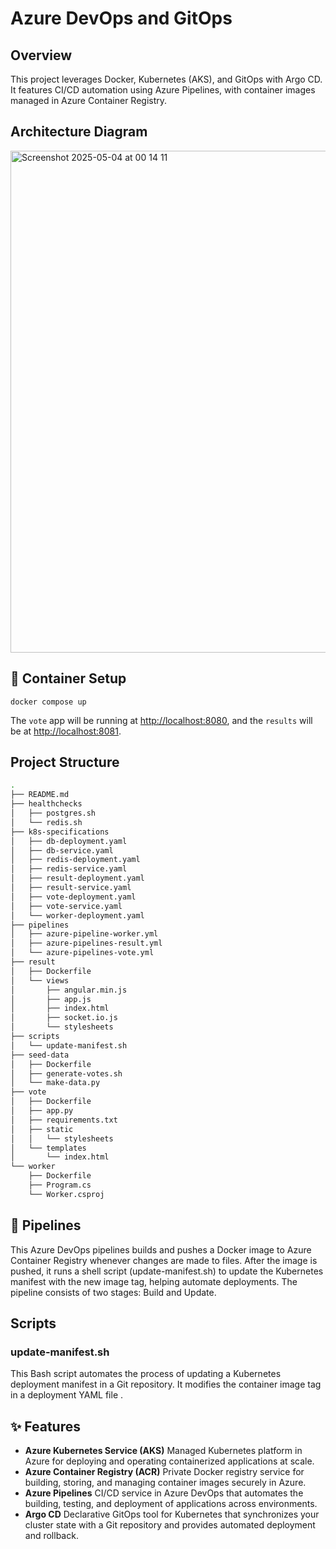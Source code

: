 # Azure DevOps and GitOps

## Overview
This project leverages Docker, Kubernetes (AKS), and GitOps with Argo CD. It features CI/CD automation using Azure Pipelines, with container images managed in Azure Container Registry.

## Architecture Diagram
<img width="803" alt="Screenshot 2025-05-04 at 00 14 11" src="https://github.com/user-attachments/assets/fc732962-8cef-4666-b1d9-89cc934122c8" />


## 🐳 Container Setup
```shell
docker compose up
```

The `vote` app will be running at [http://localhost:8080](http://localhost:8080), and the `results` will be at [http://localhost:8081](http://localhost:8081).

## Project Structure
```bash
.
├── README.md
├── healthchecks
│   ├── postgres.sh
│   └── redis.sh
├── k8s-specifications
│   ├── db-deployment.yaml
│   ├── db-service.yaml
│   ├── redis-deployment.yaml
│   ├── redis-service.yaml
│   ├── result-deployment.yaml
│   ├── result-service.yaml
│   ├── vote-deployment.yaml
│   ├── vote-service.yaml
│   └── worker-deployment.yaml
├── pipelines
│   ├── azure-pipeline-worker.yml
│   ├── azure-pipelines-result.yml
│   └── azure-pipelines-vote.yml
├── result
│   ├── Dockerfile
│   └── views
│       ├── angular.min.js
│       ├── app.js
│       ├── index.html
│       ├── socket.io.js
│       └── stylesheets
├── scripts
│   └── update-manifest.sh
├── seed-data
│   ├── Dockerfile
│   ├── generate-votes.sh
│   └── make-data.py
├── vote
│   ├── Dockerfile
│   ├── app.py
│   ├── requirements.txt
│   ├── static
│   │   └── stylesheets
│   └── templates
│       └── index.html
└── worker
    ├── Dockerfile
    ├── Program.cs
    └── Worker.csproj
```

## 🔧 Pipelines
This Azure DevOps pipelines builds and pushes a Docker image  to Azure Container Registry whenever changes are made to files. After the image is pushed, it runs a shell script (update-manifest.sh) to update the Kubernetes manifest with the new image tag, helping automate deployments. The pipeline consists of two stages: Build and Update.

## Scripts
### update-manifest.sh
This Bash script automates the process of updating a Kubernetes deployment manifest in a Git repository. It modifies the container image tag in a deployment YAML file .

## ✨ Features

- **Azure Kubernetes Service (AKS)**
  Managed Kubernetes platform in Azure for deploying and operating containerized applications at scale.
- **Azure Container Registry (ACR)**
  Private Docker registry service for building, storing, and managing container images securely in Azure.
- **Azure Pipelines**
  CI/CD service in Azure DevOps that automates the building, testing, and deployment of applications across environments.
- **Argo CD**
  Declarative GitOps tool for Kubernetes that synchronizes your cluster state with a Git repository and provides automated deployment and rollback.






